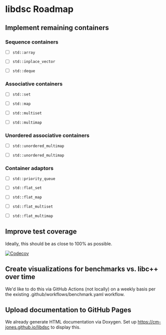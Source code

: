 # libdsc Roadmap

## Implement remaining containers

### Sequence containers

- [ ] `std::array`

- [ ] `std::inplace_vector`

- [ ] `std::deque`

### Associative containers

- [ ] `std::set`

- [ ] `std::map`

- [ ] `std::multiset`

- [ ] `std::multimap`

### Unordered associative containers

- [ ] `std::unordered_multimap`

- [ ] `std::unordered_multimap`

### Container adaptors

- [ ] `std::priority_queue`

- [ ] `std::flat_set`

- [ ] `std::flat_map`

- [ ] `std::flat_multiset`

- [ ] `std::flat_multimap`

## Improve test coverage

Ideally, this should be as close to 100% as possible.

[![Codecov](https://codecov.io/gh/cm-jones/libdsc/branch/main/graph/badge.svg)](https://codecov.io/gh/cm-jones/libdsc)

## Create visualizations for benchmarks vs. libc++ over time

We'd like to do this via GitHub Actions (not locally) on a weekly basis per the existing .github/workflows/benchmark.yaml workflow.

## Upload documentation to GitHub Pages

We already generate HTML documentation via Doxygen. Set up https://cm-jones.github.io/libdsc to display this.
